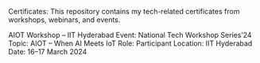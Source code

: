 Certificates:
This repository contains my tech-related certificates from workshops, webinars, and events.

AIOT Workshop – IIT Hyderabad
Event: National Tech Workshop Series’24
Topic: AIOT – When AI Meets IoT
Role: Participant
Location: IIT Hyderabad
Date: 16–17 March 2024

